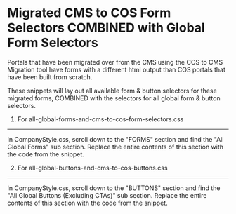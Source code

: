 Migrated CMS to COS Form Selectors COMBINED with Global Form Selectors
=======================================================================
Portals that have been migrated over from the CMS using the COS to CMS Migration tool have forms with a different html output than COS portals that have been built from scratch.

These snippets will lay out all available form & button selectors for these migrated forms, COMBINED with the selectors for all global form & button selectors.

1) For all-global-forms-and-cms-to-cos-form-selectors.css
---------------------------------------------------------
In CompanyStyle.css, scroll down to the "FORMS" section and find the "All Global Forms" sub section.  Replace the entire contents of this section with the code from the snippet.


2) For all-global-buttons-and-cms-to-cos-buttons.css
----------------------------------------------------
In CompanyStyle.css, scroll down to the "BUTTONS" section and find the "All Global Buttons (Excluding CTAs)" sub section.  Replace the entire contents of this section with the code from the snippet.

